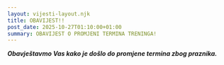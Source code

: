 ```yaml
---
layout: vijesti-layout.njk
title: OBAVIJEST!!
post_date: 2025-10-27T01:10:00+01:00
summary: OBAVIJEST O PROMJENI TERMINA TRENINGA!
---
```

***Obavještavmo Vas kako je došlo do promjene termina zbog praznika.***
